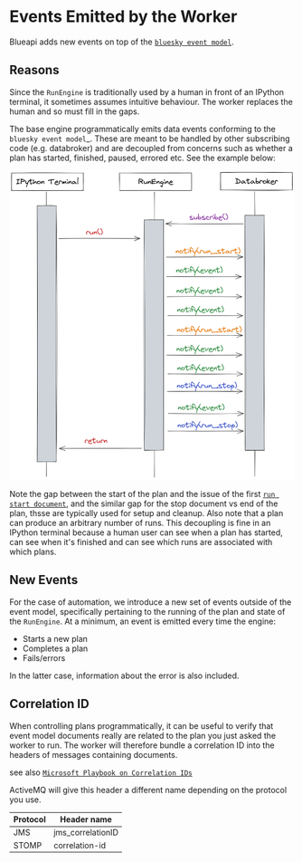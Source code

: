 # Events Emitted by the Worker

Blueapi adds new events on top of the [`bluesky event model`](https://blueskyproject.io/event-model/main/index.html).

## Reasons


Since the `RunEngine` is traditionally used by a human in front of an IPython terminal, it
sometimes assumes intuitive behaviour. The worker replaces the human and so must fill in the
gaps.

The base engine programmatically emits data events conforming to the `bluesky event model`_. These
are meant to be handled by other subscribing code (e.g. databroker) and are decoupled from concerns such as whether
a plan has started, finished, paused, errored etc. See the example below:

![sequence of event emission compared to plan start/finish, in a complicated case](../images/bluesky-events.png)

Note the gap between the start of the plan and the issue of the first [`run start document`](https://blueskyproject.io/event-model/main/user/explanations/data-model.html#run-start-document), and the similar gap
for the stop document vs end of the plan, thsse are typically used for setup and cleanup.
Also note that a plan can produce an arbitrary number of runs. This decoupling is fine in an IPython terminal
because a human user can see when a plan has started, can see when it's finished and can see which runs are
associated with which plans.

## New Events

For the case of automation, we introduce a new set of events outside of the event model, specifically
pertaining to the running of the plan and state of the `RunEngine`. At a minimum, an event is emitted
every time the engine:

* Starts a new plan
* Completes a plan
* Fails/errors

In the latter case, information about the error is also included.


## Correlation ID


When controlling plans programmatically, it can be useful to verify that event model documents really are related to
the plan you just asked the worker to run. The worker will therefore bundle a correlation ID into the headers of
messages containing documents.

see also [`Microsoft Playbook on Correlation IDs`](https://microsoft.github.io/code-with-engineering-playbook/observability/correlation-id/)

ActiveMQ will give this header a different name depending on the protocol you use.

| Protocol | Header name      |
|----------|------------------|
| JMS      | jms_correlationID|
| STOMP    | correlation-id   |
